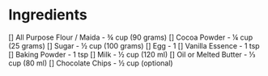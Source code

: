 # Ingredients
[] All Purpose Flour / Maida - ¾ cup (90 grams)
[] Cocoa Powder - ¼ cup (25 grams)
[] Sugar - ½ cup (100 grams)
[] Egg - 1
[] Vanilla Essence - 1 tsp
[] Baking Powder - 1 tsp
[] Milk - ½ cup (120 ml)
[] Oil or Melted Butter - ⅓ cup (80 ml)
[] Chocolate Chips - ½ cup (optional)